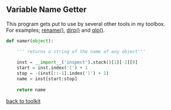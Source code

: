## Variable Name Getter

This program gets put to use by several other tools
in my toolbox.<br>For examples; [rename()](/rename.md), [dirp()](/dirp.md) and [qlp()](/qlp.md).

```python
def namer(object):

    ''' returns a string of the name of any object'''
    
    inst = __import__('inspect').stack()[1][-2][0]
    start = inst.index('(') + 1
    stop = -(inst[::-1].index(')') + 1)
    name = inst[start:stop]
    
    return name
```


[back to toolkit](/toolkit)
